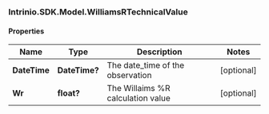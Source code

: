 ### Intrinio.SDK.Model.WilliamsRTechnicalValue
#### Properties

Name | Type | Description | Notes
------------ | ------------- | ------------- | -------------
**DateTime** | **DateTime?** | The date_time of the observation | [optional] 
**Wr** | **float?** | The Willaims %R calculation value | [optional] 

